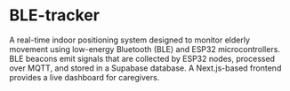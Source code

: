 # BLE-tracker
A real-time indoor positioning system designed to monitor elderly movement using low-energy Bluetooth (BLE) and ESP32 microcontrollers. BLE beacons emit signals that are collected by ESP32 nodes, processed over MQTT, and stored in a Supabase database. A Next.js-based frontend provides a live dashboard for caregivers.
